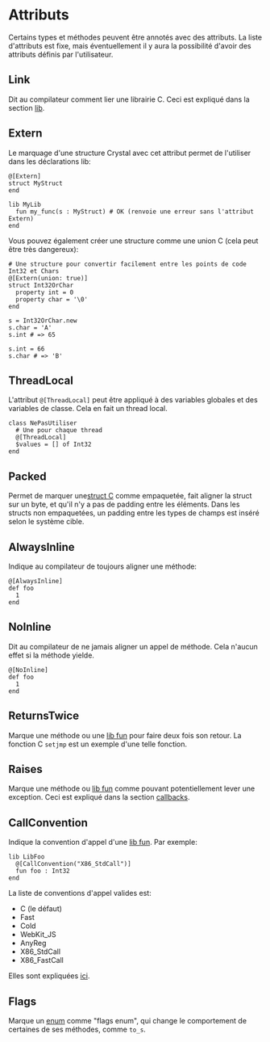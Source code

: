 # Attributs

Certains types et méthodes peuvent être annotés avec des attributs.
La liste d'attributs est fixe, mais éventuellement il y aura la possibilité d'avoir des attributs définis par l'utilisateur.

## Link

Dit au compilateur comment lier une librairie C.
Ceci est expliqué dans la section [lib](c_bindings/lib.html).

## Extern

Le marquage d'une structure Crystal avec cet attribut permet de l'utiliser dans les déclarations lib:

```crystal
@[Extern]
struct MyStruct
end

lib MyLib
  fun my_func(s : MyStruct) # OK (renvoie une erreur sans l'attribut Extern)
end
```

Vous pouvez également créer une structure comme une union C (cela peut être très dangereux):

```crystal
# Une structure pour convertir facilement entre les points de code Int32 et Chars
@[Extern(union: true)]
struct Int32OrChar
  property int = 0
  property char = '\0'
end

s = Int32OrChar.new
s.char = 'A'
s.int # => 65

s.int = 66
s.char # => 'B'
```

## ThreadLocal

L'attribut `@[ThreadLocal]` peut être appliqué à des variables globales et des variables de classe.
Cela en fait un thread local.

```crystal
class NePasUtiliser
  # Une pour chaque thread
  @[ThreadLocal]
  $values = [] of Int32
end
```

## Packed

Permet de marquer une[struct C](c_bindings/struct.html) comme empaquetée,
fait aligner la struct sur un byte, et qu'il n'y a pas de padding entre les éléments.
Dans les structs non empaquetées, un padding entre les types de champs est inséré selon le système cible.

## AlwaysInline

Indique au compilateur de toujours aligner une méthode:

```crystal
@[AlwaysInline]
def foo
  1
end
```

## NoInline

Dit au compilateur de ne jamais aligner un appel de méthode.
Cela n'aucun effet si la méthode yielde.

```crystal
@[NoInline]
def foo
  1
end
```

## ReturnsTwice

Marque une méthode ou une [lib fun](c_bindings/fun.html) pour faire deux fois son retour.
La fonction C `setjmp` est un exemple d'une telle fonction.

## Raises

Marque une méthode ou [lib fun](c_bindings/fun.html) comme pouvant potentiellement lever une exception.
Ceci est expliqué dans la section [callbacks](c_bindings/callbacks.html).

## CallConvention

Indique la convention d'appel d'une [lib fun](c_bindings/fun.html). Par exemple:

```crystal
lib LibFoo
  @[CallConvention("X86_StdCall")]
  fun foo : Int32
end
```

La liste de conventions d'appel valides est:

* C (le défaut)
* Fast
* Cold
* WebKit_JS
* AnyReg
* X86_StdCall
* X86_FastCall

Elles sont expliquées [ici](http://llvm.org/docs/LangRef.html#calling-conventions).

## Flags

Marque un [enum](enum.html) comme "flags enum", qui change le comportement de certaines de ses méthodes, comme `to_s`.
